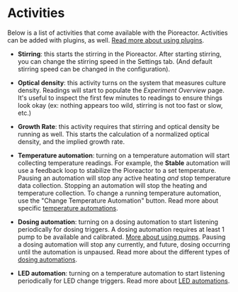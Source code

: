 # Activities

Below is a list of activities that come available with the Pioreactor. Activities can be added with plugins, as well. [Read more about using plugins](/user-guide/Extending%20your%20Pioreactor/Using%20community-built%20plugins).

- **Stirring**: this starts the stirring in the Pioreactor. After starting stirring, you can change the stirring speed in the Settings tab. (And default stirring speed can be changed in the configuration).

- **Optical density**: this activity turns on the system that measures culture density. Readings will start to populate the _Experiment Overview_ page. It's useful to inspect the first few minutes to readings to ensure things look okay (ex: nothing appears too wild, stirring is not too fast or slow, etc.)

- **Growth Rate**: this activity requires that stirring and optical density be running as well. This starts the calculation of a normalized optical density, and the implied growth rate.

- **Temperature automation**: turning on a temperature automation will start collecting temperature readings. For example, the **Stable** automation will use a feedback loop to stabilize the Pioreactor to a set temperature. Pausing an automation will stop any active heating _and_ stop temperature data collection. Stopping an automation will stop the heating and temperature collection. To change a running temperature automation, use the "Change Temperature Automation" button. Read more about specific [temperature automations](/user-guide/Automations/Temperature%20Automations).

- **Dosing automation**: turning on a dosing automation to start listening periodically for dosing triggers. A dosing automation requires at least 1 pump to be available and calibrated. [More about using pumps](/user-guide/Extending%20your%20Pioreactor/Peristaltic%20pumps). Pausing a dosing automation will stop any currently, and future, dosing occurring until the automation is unpaused. Read more about the different types of [dosing automations](/user-guide/Automations/Dosing%20Automations).

- **LED automation**: turning on a temperature automation to start listening periodically for LED change triggers. Read more about [LED automations](/user-guide/Automations/LED%20Automations).